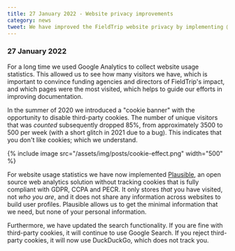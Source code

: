 ```yaml
---
title: 27 January 2022 - Website privacy improvements
category: news
tweet: We have improved the FieldTrip website privacy by implementing @DuckDuckGo as search engine and @PlausibleHQ for statistics. No more cookies to count visitors! See http://www.fieldtriptoolbox.org/#27-january-2022 for some background.
---
```


### 27 January 2022

For a long time we used Google Analytics to collect website usage statistics. This allowed us to see how many visitors we have, which is important to convince funding agencies and directors of FieldTrip's impact, and which pages were the most visited, which helps to guide our efforts in improving documentation.

In the summer of 2020 we introduced a "cookie banner" with the opportunity to disable third-party cookies. The number of unique visitors that was _counted_ subsequently dropped 85%, from approximately 3500 to 500 per week (with a short glitch in 2021 due to a bug). This indicates that you don't like cookies; which we understand.

{% include image src="/assets/img/posts/cookie-effect.png" width="500" %}

For website usage statistics we have now implemented [Plausible](https://plausible.io), an open source web analytics solution without tracking cookies that is fully compliant with GDPR, CCPA and PECR. It only stores _that_ you have visited, not _who you are_, and it does not share any information across websites to build user profiles. Plausible allows us to get the minimal information that we need, but none of your personal information.

Furthermore, we have updated the search functionality. If you are fine with third-party cookies, it will continue to use Google Search. If you reject third-party cookies, it will now use DuckDuckGo, which does not track you.
